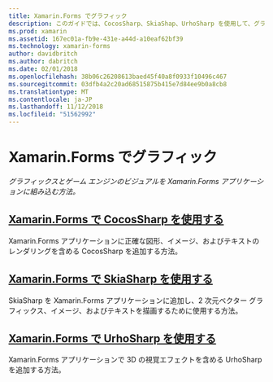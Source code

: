 ```yaml
---
title: Xamarin.Forms でグラフィック
description: このガイドでは、CocosSharp、SkiaShap、UrhoSharp を使用して、グラフィックスとゲーム エンジンのビジュアルを Xamarin.Forms アプリケーションに組み込む方法をについて説明します。
ms.prod: xamarin
ms.assetid: 167ec01a-fb9e-431e-a44d-a10eaf62bf39
ms.technology: xamarin-forms
author: davidbritch
ms.author: dabritch
ms.date: 02/01/2018
ms.openlocfilehash: 38b06c26208613baed45f40a8f0933f10496c467
ms.sourcegitcommit: 03dfb4a2c20ad68515875b415e7d84ee9b0a8cb8
ms.translationtype: MT
ms.contentlocale: ja-JP
ms.lasthandoff: 11/12/2018
ms.locfileid: "51562992"
---
```

# <a name="graphics-in-xamarinforms"></a>Xamarin.Forms でグラフィック

_グラフィックスとゲーム エンジンのビジュアルを Xamarin.Forms アプリケーションに組み込む方法。_

## <a name="using-cocossharp-in-xamarinformscocossharpmd"></a>[Xamarin.Forms で CocosSharp を使用する](cocossharp.md)

Xamarin.Forms アプリケーションに正確な図形、イメージ、およびテキストのレンダリングを含める CocosSharp を追加する方法。

## <a name="using-skiasharp-in-xamarinformsskiasharpindexmd"></a>[Xamarin.Forms で SkiaSharp を使用する](skiasharp/index.md)

SkiaSharp を Xamarin.Forms アプリケーションに追加し、2 次元ベクター グラフィックス、イメージ、およびテキストを描画するために使用する方法。

## <a name="using-urhosharp-in-xamarinformsurhosharpmd"></a>[Xamarin.Forms で UrhoSharp を使用する](urhosharp.md)

Xamarin.Forms アプリケーションで 3D の視覚エフェクトを含める UrhoSharp を追加する方法。
